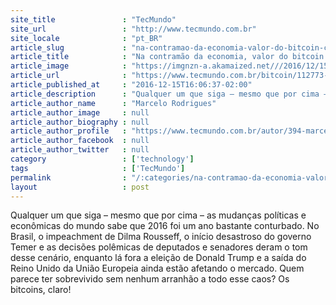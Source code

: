 ```yaml
---
site_title               : "TecMundo"
site_url                 : "http://www.tecmundo.com.br"
site_locale              : "pt_BR"
article_slug             : "na-contramao-da-economia-valor-do-bitcoin-cresce-320-vezes-desde-2011"
article_title            : "Na contramão da economia, valor do bitcoin cresce 320 vezes desde 2011"
article_image            : "https://imgnzn-a.akamaized.net///2016/12/15/15150543924167-t1200x480.jpg"
article_url              : "https://www.tecmundo.com.br/bitcoin/112773-contramao-economia-valor-bitcoin-cresce-320-2011.htm"
article_published_at     : "2016-12-15T16:06:37-02:00"
article_description      : "Qualquer um que siga – mesmo que por cima – as mudanças políticas e econômicas do mundo sabe que 2016 foi um ano bastante conturbado. No Brasil, o impeachment de Dilma Rousseff, o início desastroso do governo Temer e as decisões polêmicas de deputados e senadores deram o tom desse cenário, enquanto lá fora a eleição de Donald Trump e a saída do Reino Unido da União Europeia ainda estão afetando o mercado. Quem parece ter sobrevivido sem nenhum arranhão a todo esse caos? Os bitcoins, claro!"
article_author_name      : "Marcelo Rodrigues"
article_author_image     : null
article_author_biography : null
article_author_profile   : "https://www.tecmundo.com.br/autor/394-marcelo-rodrigues/"
article_author_facebook  : null
article_author_twitter   : null
category                 : ['technology']
tags                     : ['TecMundo']
permalink                : "/:categories/na-contramao-da-economia-valor-do-bitcoin-cresce-320-vezes-desde-2011/"
layout                   : post
---
```


Qualquer um que siga – mesmo que por cima – as mudanças políticas e econômicas do mundo sabe que 2016 foi um ano bastante conturbado. No Brasil, o impeachment de Dilma Rousseff, o início desastroso do governo Temer e as decisões polêmicas de deputados e senadores deram o tom desse cenário, enquanto lá fora a eleição de Donald Trump e a saída do Reino Unido da União Europeia ainda estão afetando o mercado. Quem parece ter sobrevivido sem nenhum arranhão a todo esse caos? Os bitcoins, claro!
